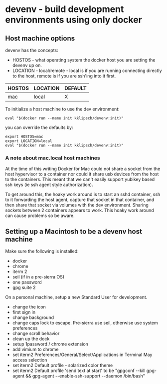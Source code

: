# devenv - build development environments using only docker

## Host machine options

devenv has the concepts:
- HOSTOS - what operating system the docker host you are setting the devenv up on.
- LOCATION - local/remote - local is if you are running connecting directly to the host, remote is if you are ssh'ing into it first.

| HOSTOS | LOCATION | DEFAULT |
| ------ | -------- | ---- |
| mac | local | X |


To initialize a host machine to use the dev environment:

```
eval "$(docker run --name init kklipsch/devenv:init)"
```

you can override the defaults by:
```
export HOSTOS=mac
export LOCATION=local
eval "$(docker run --name init kklipsch/devenv:init)"
```

### A note about mac.local host machines

At the time of this writing Docker for Mac could not share a socket from the host hypervisor to a container nor could it share usb devices from the host to the containers.  This meant that we can't easily support yubikey based ssh keys (ie ssh agent style authorization).

To get around this, the hoaky work around is to start an sshd container, ssh to it forwarding the host agent, capture that socket in that container, and then share that socket via volumes with the dev environment.  Sharing sockets between 2 containers appears to work.  This hoaky work around can cause problems so be aware.

## Setting up a Macintosh to be a devenv host machine

Make sure the following is installed:
- docker
- chrome
- iterm 2
- seil (if in a pre-sierra OS)
- one password
- gpg suite 2

On a personal machine, setup a new Standard User for development.

- change the icon
- first sign in
- change background
- change caps lock to escape. Pre-sierra use seil, otherwise use system preferences
- change scroll behavior
- clean up the dock
- setup 1password / chrome extension
- add vimium to chrome
- set iterm2 Preferences/General/Select/Applications in Terminal May access selection
- set iterm2 Default profile - solarized color theme 
- set iterm2 Default profile 'send text at start' to be "gpgconf --kill gpg-agent && gpg-agent --enable-ssh-support --daemon /bin/bash"

